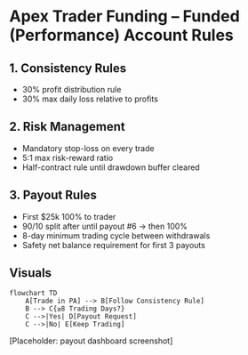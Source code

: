# Apex Trader Funding – Funded (Performance) Account Rules

## 1. Consistency Rules
- 30% profit distribution rule  
- 30% max daily loss relative to profits  

## 2. Risk Management
- Mandatory stop-loss on every trade  
- 5:1 max risk-reward ratio  
- Half-contract rule until drawdown buffer cleared  

## 3. Payout Rules
- First $25k 100% to trader  
- 90/10 split after until payout #6 → then 100%  
- 8-day minimum trading cycle between withdrawals  
- Safety net balance requirement for first 3 payouts  

## Visuals
```mermaid
flowchart TD
    A[Trade in PA] --> B[Follow Consistency Rule]
    B --> C{≥8 Trading Days?}
    C -->|Yes| D[Payout Request]
    C -->|No| E[Keep Trading]
```

[Placeholder: payout dashboard screenshot]
